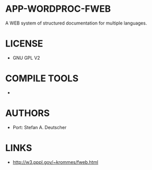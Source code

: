 APP-WORDPROC-FWEB
=================

A WEB system of structured documentation for multiple languages.

LICENSE
===============
* GNU GPL V2

COMPILE TOOLS
===============
* 

AUTHORS
===============
* Port: Stefan A. Deutscher

LINKS
===============
* http://w3.pppl.gov/~krommes/fweb.html
